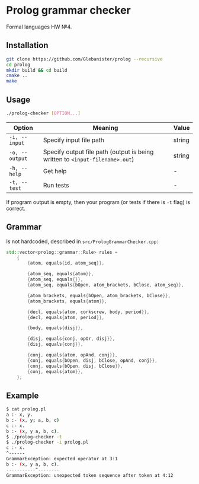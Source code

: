 # Prolog grammar checker

Formal languages HW №4.

## Installation

```bash
git clone https://github.com/Glebanister/prolog --recursive
cd prolog
mkdir build && cd build
cmake ..
make
```

## Usage

```bash
./prolog-checker [OPTION...]
```

| Option         | Meaning                                                                      | Value  |
|----------------|------------------------------------------------------------------------------|--------|
| `-i, --input`  | Specify input file path                                                      | string |
| `-o, --output` | Specify output file path (output is being written to `<input-filename>.out`) | string |
| `-h, --help`   | Get help                                                                     | -      |
| `-t, --test`   | Run tests                                                                    | -      |

If program output is empty, then your program (or tests if there is `-t` flag) is correct.

## Grammar

Is not hardcoded, described in `src/PrologGrammarChecker.cpp`:

```C++
std::vector<prolog::grammar::Rule> rules =
    {
        {atom, equals{id, atom_seq}},

        {atom_seq, equals{atom}},
        {atom_seq, equals{}},
        {atom_seq, equals{bOpen, atom_brackets, bClose, atom_seq}},

        {atom_brackets, equals{bOpen, atom_brackets, bClose}},
        {atom_brackets, equals{atom}},

        {decl, equals{atom, corkscrew, body, period}},
        {decl, equals{atom, period}},

        {body, equals{disj}},

        {disj, equals{conj, opOr, disj}},
        {disj, equals{conj}},

        {conj, equals{atom, opAnd, conj}},
        {conj, equals{bOpen, disj, bClose, opAnd, conj}},
        {conj, equals{bOpen, disj, bClose}},
        {conj, equals{atom}},
    };
```

## Example

```bash
$ cat prolog.pl
a :- x, y.
b :- (x, y; a, b, c)
c :- x.
b :- (x, y a, b, c).
$ ./prolog-checker -t
$ ./prolog-checker -i prolog.pl
c :- x.
^------
GrammarException: expected operator at 3:1
b :- (x, y a, b, c).
-----------^--------
GrammarException: unexpected token sequence after token at 4:12
```
